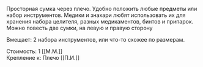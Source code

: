 Просторная сумка через плечо. Удобно положить любые предметы или набор инструментов. Медики и знахари любят использовать их для хранения набора целителя, разных медикаментов, бинтов и припарок. Можно повесть две сумки, на левую и правую сторону

Вмещает: 2 набора инструментов, или что-то схожее по размерам.<br>

Стоимость: 1 [[М.М.]]<br>
Крепление к: Плечо [[П.И.]]<br>